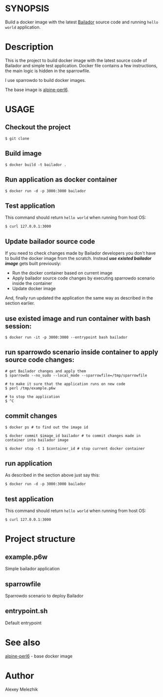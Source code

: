 # SYNOPSIS

Build a docker image with the latest [Bailador](https://github.com/Bailador/Bailador) source code 
and running `hello world` application.

# Description

This is the project to build docker image with the latest source code of Bailador and simple test application.
Docker file contains a few instructions, the main logic is hidden in the sparrowfile. 

I use sparrowdo to build docker images.

The base image is [alpine-perl6](https://github.com/JJ/alpine-perl6).

# USAGE

## Checkout the project

    $ git clone

## Build image 

    $ docker build -t bailador .

## Run application as docker container 

    $ docker run -d -p 3000:3000 bailador

## Test application

This command should return `hello world` when running from host OS:

    $ curl 127.0.0.1:3000

## Update bailador source code

If you need to check changes made by Bailador developers you don't have to build the docker image from the scratch.
Instead ***use existed bailador image*** gets built previously:

- Run the docker container based on current image 
- Apply bailador source code changes by executing sparrowdo scenario inside the container
- Update docker image 

And, finally run updated the application the same way as described in the section earlier.

## use existed image and run container with bash session:

    $ docker run -it -p 3000:3000 --entrypoint bash bailador

## run sparrowdo scenario inside container to apply source code changes:

    # get Bailador changes and apply them
    $ sparrowdo --no_sudo --local_mode --sparrowfile=/tmp/sparrowfile

    # to make it sure that the application runs on new code
    $ perl /tmp/example.p6w 

    # to stop the application
    $ ^C 

## commit changes

    $ docker ps # to find out the image id

    $ docker commit $image_id bailador # to commit changes made in container into bailador image

    $ docker stop -t 1 $container_id # stop current docker container

## run application

As described in the section above just say this:

    $ docker run -d -p 3000:3000 bailador
  
## test application 

This command should return `hello world` when running from host OS:

    $ curl 127.0.0.1:3000

# Project structure

## example.p6w

Simple bailador application

## sparrowfile

Sparrowdo scenario to deploy Bailador 

## entrypoint.sh

Default entrypoint

# See also

[alpine-perl6](https://github.com/JJ/alpine-perl6) - base docker image 

# Author

Alexey Melezhik


